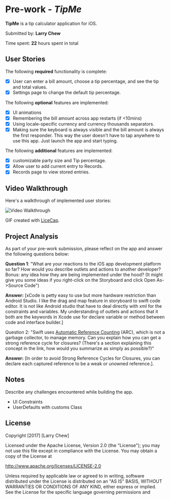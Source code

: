 # Pre-work - *TipMe*

**TipMe** is a tip calculator application for iOS.

Submitted by: **Larry Chew**

Time spent: **22** hours spent in total

## User Stories

The following **required** functionality is complete:

* [x] User can enter a bill amount, choose a tip percentage, and see the tip and total values.
* [x] Settings page to change the default tip percentage.

The following **optional** features are implemented:
* [x] UI animations
* [x] Remembering the bill amount across app restarts (if <10mins)
* [x] Using locale-specific currency and currency thousands separators.
* [x] Making sure the keyboard is always visible and the bill amount is always the first responder. This way the user doesn't have to tap anywhere to use this app. Just launch the app and start typing.

The following **additional** features are implemented:

- [x] customizable party size and Tip percentage.
- [x] Allow user to add current entry to Records.
- [x] Records page to view stored entries.

## Video Walkthrough 

Here's a walkthrough of implemented user stories:

<img src='http://i.imgur.com/ow2qWos.gif' title='Video Walkthrough' width='' alt='Video Walkthrough' />

GIF created with [LiceCap](http://www.cockos.com/licecap/).

## Project Analysis

As part of your pre-work submission, please reflect on the app and answer the following questions below:

**Question 1**: "What are your reactions to the iOS app development platform so far? How would you describe outlets and actions to another developer? Bonus: any idea how they are being implemented under the hood? (It might give you some ideas if you right-click on the Storyboard and click Open As->Source Code")

**Answer:** [xCode is petty easy to use but more hardware restriction than Android Studio. I like the drag and map feature in storyboard to swift code editor.  It is not like Android studio that have to deal directly with xml for the constraints and variables.  My understanding of outlets and actions that it both are the keywords in Xcode use for declare variable or method between code and interface builder.]

Question 2: "Swift uses [Automatic Reference Counting](https://developer.apple.com/library/content/documentation/Swift/Conceptual/Swift_Programming_Language/AutomaticReferenceCounting.html#//apple_ref/doc/uid/TP40014097-CH20-ID49) (ARC), which is not a garbage collector, to manage memory. Can you explain how you can get a strong reference cycle for closures? (There's a section explaining this concept in the link, how would you summarize as simply as possible?)"

**Answer:** [In order to avoid Strong Reference Cycles for Closures, you can declare each captured reference to be a weak or unowned reference.].

## Notes

Describe any challenges encountered while building the app.
* UI Constraints
* UserDefaults with customs Class

## License

Copyright [2017] [Larry Chew]

Licensed under the Apache License, Version 2.0 (the "License");
you may not use this file except in compliance with the License.
You may obtain a copy of the License at

http://www.apache.org/licenses/LICENSE-2.0

Unless required by applicable law or agreed to in writing, software
distributed under the License is distributed on an "AS IS" BASIS,
WITHOUT WARRANTIES OR CONDITIONS OF ANY KIND, either express or implied.
See the License for the specific language governing permissions and
